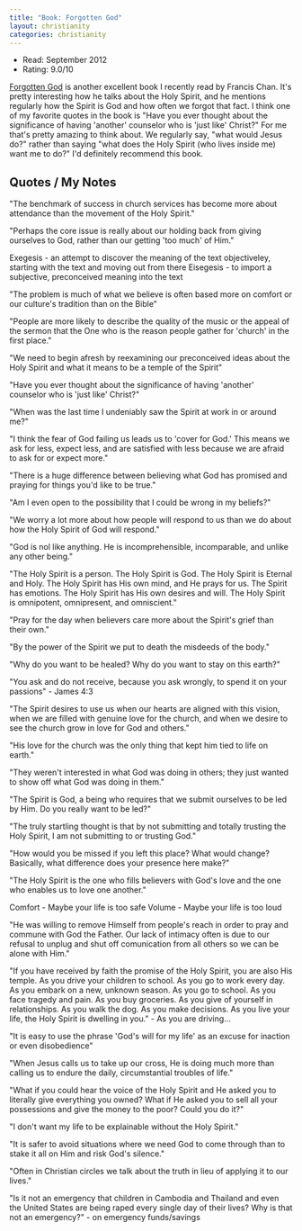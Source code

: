 ```yaml
---
title: "Book: Forgotten God"
layout: christianity
categories: christianity
---
```


* Read: September 2012
* Rating: 9.0/10

[Forgotten God](http://www.amazon.com/dp/1434767957?tag=parker08-20) is another excellent book I recently read by Francis Chan. It's pretty interesting how he talks about the Holy Spirit, and he mentions regularly how the Spirit is God and how often we forgot that fact. I think one of my favorite quotes in the book is "Have you ever thought about the significance of having 'another' counselor who is 'just like' Christ?" For me that's pretty amazing to think about. We regularly say, "what would Jesus do?" rather than saying "what does the Holy Spirit (who lives inside me) want me to do?" I'd definitely recommend this book.

## Quotes / My Notes

"The benchmark of success in church services has become more about attendance than the movement of the Holy Spirit."

"Perhaps the core issue is really about our holding back from giving ourselves to God, rather than our getting 'too much' of Him."

Exegesis - an attempt to discover the meaning of the text objectiveley, starting with the text and moving out from there
Eisegesis - to import a subjective, preconceived meaning into the text

"The problem is much of what we believe is often based more on comfort or our culture's tradition than on the Bible"

"People are more likely to describe the quality of the music or the appeal of the sermon that the One who is the reason people gather for 'church' in the first place."

"We need to begin afresh by reexamining our preconceived ideas about the Holy Spirit and what it means to be a temple of the Spirit"

"Have you ever thought about the significance of having 'another' counselor who is 'just like' Christ?"

"When was the last time I undeniably saw the Spirit at work in or around me?"

"I think the fear of God failing us leads us to 'cover for God.' This means we ask for less, expect less, and are satisfied with less because we are afraid to ask for or expect more."

"There is a huge difference between believing what God has promised and praying for things you'd like to be true."

"Am I even open to the possibility that I could be wrong in my beliefs?"

"We worry a lot more about how people will respond to us than we do about how the Holy Spirit of God will respond."

"God is nol like anything. He is incomprehensible, incomparable, and unlike any other being."

"The Holy Spirit is a person. The Holy Spirit is God. The Holy Spirit is Eternal and Holy. The Holy Spirit has His own mind, and He prays for us. The Spirit has emotions. The Holy Spirit has His own desires and will. The Holy Spirit is omnipotent, omnipresent, and omniscient."

"Pray for the day when believers care more about the Spirit's grief than their own."

"By the power of the Spirit we put to death the misdeeds of the body."

"Why do you want to be healed? Why do you want to stay on this earth?"

"You ask and do not receive, because you ask wrongly, to spend it on your passions" - James 4:3

"The Spirit desires to use us when our hearts are aligned with this vision, when we are filled with genuine love for the church, and when we desire to see the church grow in love for God and others."

"His love for the church was the only thing that kept him tied to life on earth."

"They weren't interested in what God was doing in others; they just wanted to show off what God was doing in them."

"The Spirit is God, a being who requires that we submit ourselves to be led by Him. Do you really want to be led?"

"The truly startling thought is that by not submitting and totally trusting the Holy Spirit, I am not submitting to or trusting God."

"How would you be missed if you left this place? What would change? Basically, what difference does your presence here make?"

"The Holy Spirit is the one who fills believers with God's love and the one who enables us to love one another."

Comfort - Maybe your life is too safe
Volume - Maybe your life is too loud

"He was willing to remove Himself from people's reach in order to pray and commune with God the Father. Our lack of intimacy often is due to our refusal to unplug and shut off comunication from all others so we can be alone with Him."

"If you have received by faith the promise of the Holy Spirit, you are also His temple. As you drive your children to school. As you go to work every day. As you embark on a new, unknown season. As you go to school. As you face tragedy and pain. As you buy groceries. As you give of yourself in relationships. As you walk the dog. As you make decisions. As you live your life, the Holy Spirit is dwelling in you." - As you are driving...

"It is easy to use the phrase 'God's will for my life' as an excuse for inaction or even disobedience"

"When Jesus calls us to take up our cross, He is doing much more than calling us to endure the daily, circumstantial troubles of life."

"What if you could hear the voice of the Holy Spirit and He asked you to literally give everything you owned? What if He asked you to sell all your possessions and give the money to the poor? Could you do it?"

"I don't want my life to be explainable without the Holy Spirit."

"It is safer to avoid situations where we need God to come through than to stake it all on Him and risk God's silence."

"Often in Christian circles we talk about the truth in lieu of applying it to our lives."

"Is it not an emergency that children in Cambodia and Thailand and even the United States are being raped every single day of their lives? Why is that not an emergency?" - on emergency funds/savings
